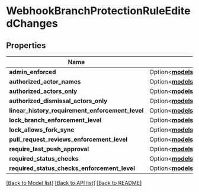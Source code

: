 # WebhookBranchProtectionRuleEditedChanges

## Properties

Name | Type | Description | Notes
------------ | ------------- | ------------- | -------------
**admin_enforced** | Option<[**models::WebhookBranchProtectionRuleEditedChangesAdminEnforced**](webhook_branch_protection_rule_edited_changes_admin_enforced.md)> |  | [optional]
**authorized_actor_names** | Option<[**models::WebhookBranchProtectionRuleEditedChangesAuthorizedActorNames**](webhook_branch_protection_rule_edited_changes_authorized_actor_names.md)> |  | [optional]
**authorized_actors_only** | Option<[**models::WebhookBranchProtectionRuleEditedChangesAdminEnforced**](webhook_branch_protection_rule_edited_changes_admin_enforced.md)> |  | [optional]
**authorized_dismissal_actors_only** | Option<[**models::WebhookBranchProtectionRuleEditedChangesAdminEnforced**](webhook_branch_protection_rule_edited_changes_admin_enforced.md)> |  | [optional]
**linear_history_requirement_enforcement_level** | Option<[**models::WebhookBranchProtectionRuleEditedChangesLinearHistoryRequirementEnforcementLevel**](webhook_branch_protection_rule_edited_changes_linear_history_requirement_enforcement_level.md)> |  | [optional]
**lock_branch_enforcement_level** | Option<[**models::WebhookBranchProtectionRuleEditedChangesLinearHistoryRequirementEnforcementLevel**](webhook_branch_protection_rule_edited_changes_linear_history_requirement_enforcement_level.md)> |  | [optional]
**lock_allows_fork_sync** | Option<[**models::WebhookBranchProtectionRuleEditedChangesAdminEnforced**](webhook_branch_protection_rule_edited_changes_admin_enforced.md)> |  | [optional]
**pull_request_reviews_enforcement_level** | Option<[**models::WebhookBranchProtectionRuleEditedChangesLinearHistoryRequirementEnforcementLevel**](webhook_branch_protection_rule_edited_changes_linear_history_requirement_enforcement_level.md)> |  | [optional]
**require_last_push_approval** | Option<[**models::WebhookBranchProtectionRuleEditedChangesAdminEnforced**](webhook_branch_protection_rule_edited_changes_admin_enforced.md)> |  | [optional]
**required_status_checks** | Option<[**models::WebhookBranchProtectionRuleEditedChangesAuthorizedActorNames**](webhook_branch_protection_rule_edited_changes_authorized_actor_names.md)> |  | [optional]
**required_status_checks_enforcement_level** | Option<[**models::WebhookBranchProtectionRuleEditedChangesLinearHistoryRequirementEnforcementLevel**](webhook_branch_protection_rule_edited_changes_linear_history_requirement_enforcement_level.md)> |  | [optional]

[[Back to Model list]](../README.md#documentation-for-models) [[Back to API list]](../README.md#documentation-for-api-endpoints) [[Back to README]](../README.md)


